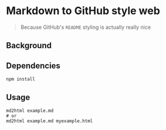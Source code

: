 # Markdown to GitHub style web

> Because GitHub's `README` styling is actually really nice

## Background

## Dependencies

```
npm install
```

## Usage

```
md2html example.md
# or
md2html example.md myexample.html
```
